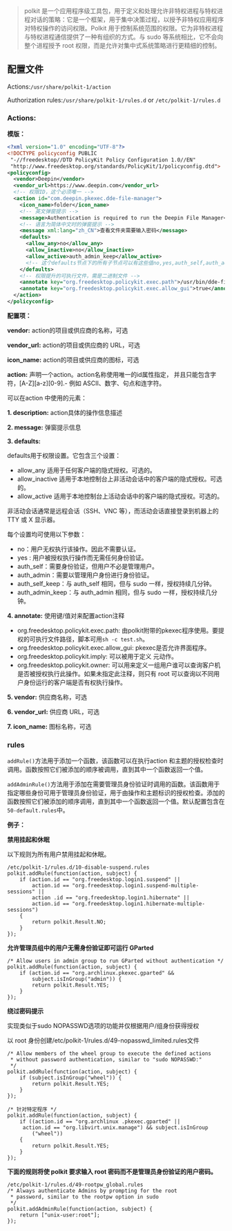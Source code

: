 
> polkit 是一个应用程序级工具包，用于定义和处理允许非特权进程与特权进程对话的策略：它是一个框架，用于集中决策过程，以授予非特权应用程序对特权操作的访问权限。Polkit 用于控制系统范围的权限。它为非特权进程与特权进程通信提供了一种有组织的方式。与 sudo 等系统相比，它不会向整个进程授予 root 权限，而是允许对集中式系统策略进行更精细的控制。


## 配置文件

Actions:`/usr/share/polkit-1/action`

Authorization rules:`/usr/share/polkit-1/rules.d` or `/etc/polkit-1/rules.d`

### Actions:

**模版：**

```xml
<?xml version="1.0" encoding="UTF-8"?>
<!DOCTYPE policyconfig PUBLIC
 "-//freedesktop//DTD PolicyKit Policy Configuration 1.0//EN"
 "http://www.freedesktop.org/standards/PolicyKit/1/policyconfig.dtd">
<policyconfig>
  <vendor>Deepin</vendor>
  <vendor_url>https://www.deepin.com</vendor_url>
  <!-- 权限ID，这个必须唯一 -->
  <action id="com.deepin.pkexec.dde-file-manager">
    <icon_name>folder</icon_name>
    <!-- 英文弹窗提示 -->
    <message>Authentication is required to run the Deepin File Manager</message>
    <!-- 语言为简体中文时的弹窗提示 -->
    <message xml:lang="zh_CN">查看文件夹需要输入密码</message>
    <defaults>
      <allow_any>no</allow_any>
      <allow_inactive>no</allow_inactive>
      <allow_active>auth_admin_keep</allow_active>
      <!-- 这个defaults节点下的所有子节点可以有这些值no,yes,auth_self,auth_admin,auth_self_keep,auth_admin_keep　-->
    </defaults>
    <!-- 权限提升的可执行文件，需是二进制文件 -->
    <annotate key="org.freedesktop.policykit.exec.path">/usr/bin/dde-file-manager</annotate>
    <annotate key="org.freedesktop.policykit.exec.allow_gui">true</annotate>
  </action>
</policyconfig>
```

**配置项：**

**vendor:** action的项目或供应商的名称，可选

**vendor_url:** action的项目或供应商的 URL，可选

**icon_name:** action的项目或供应商的图标，可选

**action:** 声明一个action。action名称使用唯一的id属性指定， 并且只能包含字符，[A-Z][a-z][0-9].- 例如 ASCII、数字、句点和连字符。

可以在action 中使用的元素：

**1. description:** action具体的操作信息描述

**2. message:** 弹窗提示信息

**3. defaults:**

defaults用于权限设置。它包含三个设置：

- allow_any 适用于任何客户端的隐式授权。可选的。
- allow_inactive
适用于本地控制台上非活动会话中的客户端的隐式授权。可选的。
- allow_active 适用于本地控制台上活动会话中的客户端的隐式授权。可选的。

非活动会话通常是远程会话（SSH、VNC 等），而活动会话直接登录到机器上的 TTY 或 X 显示器。

每个设置均可使用以下参数：

- no：用户无权执行该操作。因此不需要认证。
- yes : 用户被授权执行操作而无需任何身份验证。
- auth_self：需要身份验证，但用户不必是管理用户。
- auth_admin：需要以管理用户身份进行身份验证。
- auth_self_keep：与 auth_self 相同，但与 sudo 一样，授权持续几分钟。
- auth_admin_keep：与 auth_admin 相同，但与 sudo 一样，授权持续几分钟。

**4. annotate:** 使用键/值对来配置action注释

- org.freedesktop.policykit.exec.path: 由polkit附带的pkexec程序使用。要提权的可执行文件路径，脚本可用`sh -c test.sh`。
- org.freedesktop.policykit.exec.allow_gui: pkexec是否允许界面程序。
- org.freedesktop.policykit.imply: 可以被用于定义 元动作。
- org.freedesktop.policykit.owner: 可以用来定义一组用户谁可以查询客户机是否被授权执行此操作。如果未指定此注释，则只有 root 可以查询以不同用户身份运行的客户端是否有权执行操作。

**5. vendor:** 供应商名称，可选

**6. vendor_url:** 供应商 URL，可选

**7. icon_name:** 图标名称，可选

### rules

`addRule()`方法用于添加一个函数，该函数可以在执行action 和主题的授权检查时调用。函数按照它们被添加的顺序被调用，直到其中一个函数返回一个值。

`addAdminRule()`方法用于添加在需要管理员身份验证时调用的函数。该函数用于指定哪些身份可用于管理员身份验证，用于由操作和主题标识的授权检查。添加的函数按照它们被添加的顺序调用，直到其中一个函数返回一个值。默认配置包含在`50-default.rules`中。

**例子：**

**禁用挂起和休眠**

以下规则为所有用户禁用挂起和休眠。

```shell
/etc/polkit-1/rules.d/10-disable-suspend.rules
polkit.addRule(function(action, subject) { 
    if (action.id == "org.freedesktop.login1.suspend" || 
        action.id == "org.freedesktop.login1.suspend-multiple-sessions" || 
        action .id == "org.freedesktop.login1.hibernate" || 
        action.id == "org.freedesktop.login1.hibernate-multiple-sessions") 
    { 
        return polkit.Result.NO; 
    } 
});
```

**允许管理员组中的用户无需身份验证即可运行 GParted**

```shell
/* Allow users in admin group to run GParted without authentication */
polkit.addRule(function(action, subject) {
    if (action.id == "org.archlinux.pkexec.gparted" &&
        subject.isInGroup("admin")) {
        return polkit.Result.YES;
    }
});
```

**绕过密码提示**

实现类似于sudo NOPASSWD选项的功能并仅根据用户/组身份获得授权

以 root 身份创建/etc/polkit-1/rules.d/49-nopasswd_limited.rules文件

```shell
/* Allow members of the wheel group to execute the defined actions 
 * without password authentication, similar to "sudo NOPASSWD:"
 */
polkit.addRule(function(action, subject) { 
    if (subject.isInGroup("wheel")) { 
        return polkit.Result.YES; 
    } 
});

/* 针对特定程序 */
polkit.addRule(function(action, subject) { 
    if ((action.id == "org.archlinux .pkexec.gparted" || 
     action.id == "org.libvirt.unix.manage") && subject.isInGroup 
        ("wheel")) 
    { 
        return polkit.Result.YES; 
    } 
});
```

**下面的规则将使 polkit 要求输入 root 密码而不是管理员身份验证的用户密码。**

```shell
/etc/polkit-1/rules.d/49-rootpw_global.rules
/* Always authenticate Admins by prompting for the root
 * password, similar to the rootpw option in sudo
 */
polkit.addAdminRule(function(action, subject) {
    return ["unix-user:root"];
});
```

